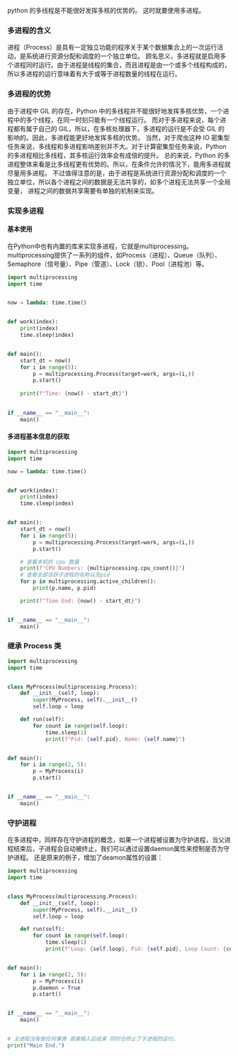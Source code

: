 python 的多线程是不能很好发挥多核的优势的。 这时就要使用多进程。 
### 多进程的含义 
进程（Process）是具有一定独立功能的程序关于某个数据集合上的一次运行活动，是系统进行资源分配和调度的一个独立单位。
顾名思义，多进程就是启用多个进程同时运行。由于进程是线程的集合，而且进程是由一个或多个线程构成的，所以多进程的运行意味着有大于或等于进程数量的线程在运行。
### 多进程的优势 
由于进程中 GIL 的存在，Python 中的多线程并不能很好地发挥多核优势，一个进程中的多个线程，在同一时刻只能有一个线程运行。
而对于多进程来说，每个进程都有属于自己的 GIL，所以，在多核处理器下，多进程的运行是不会受 GIL 的影响的。因此，多进程能更好地发挥多核的优势。
当然，对于爬虫这种 IO 密集型任务来说，多线程和多进程影响差别并不大。对于计算密集型任务来说，Python 的多进程相比多线程，其多核运行效率会有成倍的提升。
总的来说，Python 的多进程整体来看是比多线程更有优势的。所以，在条件允许的情况下，能用多进程就尽量用多进程。
不过值得注意的是，由于进程是系统进行资源分配和调度的一个独立单位，所以各个进程之间的数据是无法共享的，如多个进程无法共享一个全局变量，
进程之间的数据共享需要有单独的机制来实现。
### 实现多进程 

#### 基本使用 
在Python中也有内置的库来实现多进程，它就是multiprocessing。multiprocessing提供了一系列的组件，如Process（进程）、Queue（队列）、
Semaphore（信号量）、Pipe（管道）、Lock（锁）、Pool（进程池）等。 
```python
import multiprocessing
import time


now = lambda: time.time()


def work(index):
    print(index)
    time.sleep(index)


def main():
    start_dt = now()
    for i in range(5):
        p = multiprocessing.Process(target=work, args=(i,))
        p.start()
    
    print(f"Time: {now() - start_dt}")
    

if __name__ == "__main__":
    main()
```

#### 多进程基本信息的获取 
```python
import multiprocessing
import time

now = lambda: time.time()


def work(index):
    print(index)
    time.sleep(index)


def main():
    start_dt = now()
    for i in range(5):
        p = multiprocessing.Process(target=work, args=(i,))
        p.start()

    # 查看本机的 cpu 数量
    print(f"CPU Numbers: {multiprocessing.cpu_count()}")
    # 查看全部活跃子进程的名称以及pid
    for p in multiprocessing.active_children():
        print(p.name, p.pid)

    print(f"Time End: {now() - start_dt}")


if __name__ == "__main__":
    main()
```

### 继承 Process 类 
```python
import multiprocessing
import time


class MyProcess(multiprocessing.Process):
    def __init__(self, loop):
        super(MyProcess, self).__init__()
        self.loop = loop

    def run(self):
        for count in range(self.loop):
            time.sleep(1)
            print(f"Pid: {self.pid}, Name: {self.name}")


def main():
    for i in range(2, 5):
        p = MyProcess(i)
        p.start()


if __name__ == "__main__":
    main()
```
### 守护进程 
在多进程中，同样存在守护进程的概念，如果一个进程被设置为守护进程，当父进程结束后，子进程会自动被终止，我们可以通过设置daemon属性来控制是否为守护进程。
还是原来的例子，增加了deamon属性的设置： 
```python
import multiprocessing
import time


class MyProcess(multiprocessing.Process):
    def __init__(self, loop):
        super(MyProcess, self).__init__()
        self.loop = loop

    def run(self):
        for count in range(self.loop):
            time.sleep(1)
            print(f"Loop: {self.loop}, Pid: {self.pid}, Loop Count: {count}")


def main():
    for i in range(2, 5):
        p = MyProcess(i)
        p.daemon = True
        p.start()


if __name__ == "__main__":
    main()


# 主进程没有做任何事情 直接输入后结束 同时也终止了子进程的运行。
print("Main End.")

```


